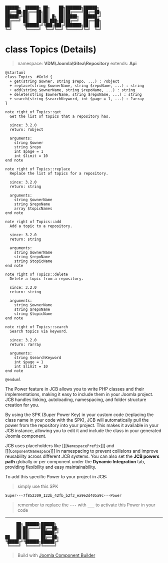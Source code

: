 ```
██████╗  ██████╗ ██╗    ██╗███████╗██████╗
██╔══██╗██╔═══██╗██║    ██║██╔════╝██╔══██╗
██████╔╝██║   ██║██║ █╗ ██║█████╗  ██████╔╝
██╔═══╝ ██║   ██║██║███╗██║██╔══╝  ██╔══██╗
██║     ╚██████╔╝╚███╔███╔╝███████╗██║  ██║
╚═╝      ╚═════╝  ╚══╝╚══╝ ╚══════╝╚═╝  ╚═╝
```
# class Topics (Details)
> namespace: **VDM\Joomla\Gitea\Repository**
> extends: **Api**

```uml
@startuml
class Topics  #Gold {
  + get(string $owner, string $repo, ...) : ?object
  + replace(string $ownerName, string $repoName, ...) : string
  + add(string $ownerName, string $repoName, ...) : string
  + delete(string $ownerName, string $repoName, ...) : string
  + search(string $searchKeyword, int $page = 1, ...) : ?array
}

note right of Topics::get
  Get the list of topics that a repository has.

  since: 3.2.0
  return: ?object
  
  arguments:
    string $owner
    string $repo
    int $page = 1
    int $limit = 10
end note

note right of Topics::replace
  Replace the list of topics for a repository.

  since: 3.2.0
  return: string
  
  arguments:
    string $ownerName
    string $repoName
    array $topicNames
end note

note right of Topics::add
  Add a topic to a repository.

  since: 3.2.0
  return: string
  
  arguments:
    string $ownerName
    string $repoName
    string $topicName
end note

note right of Topics::delete
  Delete a topic from a repository.

  since: 3.2.0
  return: string
  
  arguments:
    string $ownerName
    string $repoName
    string $topicName
end note

note right of Topics::search
  Search topics via keyword.

  since: 3.2.0
  return: ?array
  
  arguments:
    string $searchKeyword
    int $page = 1
    int $limit = 10
end note
 
@enduml
```

The Power feature in JCB allows you to write PHP classes and their implementations, making it easy to include them in your Joomla project. JCB handles linking, autoloading, namespacing, and folder structure creation for you.

By using the SPK (Super Power Key) in your custom code (replacing the class name in your code with the SPK), JCB will automatically pull the power from the repository into your project. This makes it available in your JCB instance, allowing you to edit it and include the class in your generated Joomla component.

JCB uses placeholders like [[[`NamespacePrefix`]]] and [[[`ComponentNamespace`]]] in namespacing to prevent collisions and improve reusability across different JCB systems. You can also set the **JCB powers path** globally or per component under the **Dynamic Integration** tab, providing flexibility and easy maintainability.

To add this specific Power to your project in JCB:

> simply use this SPK
```
Super---7f852309_122b_42fb_b2f3_ea9e2d405a9c---Power
```
> remember to replace the `---` with `___` to activate this Power in your code

---
```
     ██╗ ██████╗██████╗
     ██║██╔════╝██╔══██╗
     ██║██║     ██████╔╝
██   ██║██║     ██╔══██╗
╚█████╔╝╚██████╗██████╔╝
 ╚════╝  ╚═════╝╚═════╝
```
> Build with [Joomla Component Builder](https://git.vdm.dev/joomla/Component-Builder)

